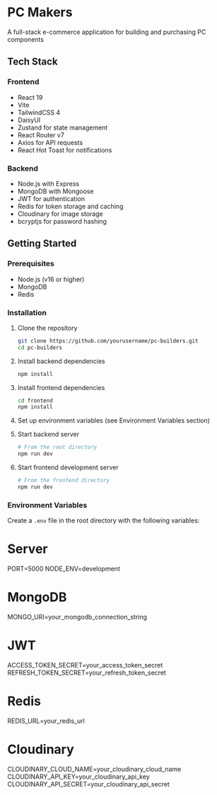 # PC Makers

A full-stack e-commerce application for building and purchasing PC components

## Tech Stack

### Frontend

-   React 19
-   Vite
-   TailwindCSS 4
-   DaisyUI
-   Zustand for state management
-   React Router v7
-   Axios for API requests
-   React Hot Toast for notifications

### Backend

-   Node.js with Express
-   MongoDB with Mongoose
-   JWT for authentication
-   Redis for token storage and caching
-   Cloudinary for image storage
-   bcryptjs for password hashing

## Getting Started

### Prerequisites

-   Node.js (v16 or higher)
-   MongoDB
-   Redis

### Installation

1. Clone the repository

    ```bash
    git clone https://github.com/yourusername/pc-builders.git
    cd pc-builders
    ```

2. Install backend dependencies

    ```bash
    npm install
    ```

3. Install frontend dependencies

    ```bash
    cd frontend
    npm install
    ```

4. Set up environment variables (see Environment Variables section)

5. Start backend server

    ```bash
    # From the root directory
    npm run dev
    ```

6. Start frontend development server
    ```bash
    # From the frontend directory
    npm run dev
    ```

### Environment Variables

Create a `.env` file in the root directory with the following variables:

# Server

PORT=5000
NODE_ENV=development

# MongoDB

MONGO_URI=your_mongodb_connection_string

# JWT

ACCESS_TOKEN_SECRET=your_access_token_secret
REFRESH_TOKEN_SECRET=your_refresh_token_secret

# Redis

REDIS_URL=your_redis_url

# Cloudinary

CLOUDINARY_CLOUD_NAME=your_cloudinary_cloud_name
CLOUDINARY_API_KEY=your_cloudinary_api_key
CLOUDINARY_API_SECRET=your_cloudinary_api_secret
